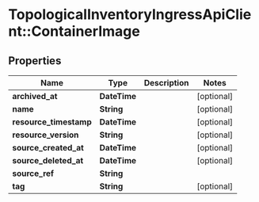 # TopologicalInventoryIngressApiClient::ContainerImage

## Properties
Name | Type | Description | Notes
------------ | ------------- | ------------- | -------------
**archived_at** | **DateTime** |  | [optional] 
**name** | **String** |  | [optional] 
**resource_timestamp** | **DateTime** |  | [optional] 
**resource_version** | **String** |  | [optional] 
**source_created_at** | **DateTime** |  | [optional] 
**source_deleted_at** | **DateTime** |  | [optional] 
**source_ref** | **String** |  | 
**tag** | **String** |  | [optional] 


